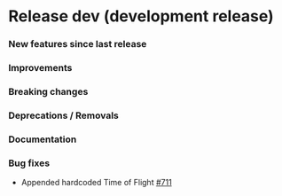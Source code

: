 # Release dev (development release)

### New features since last release

### Improvements

### Breaking changes

### Deprecations / Removals

### Documentation

### Bug fixes

- Appended hardcoded Time of Flight
  [#711](https://github.com/qilimanjaro-tech/qililab/pull/711)
